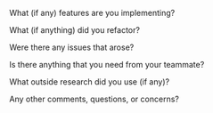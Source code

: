 What (if any) features are you implementing?

What (if anything) did you refactor?

Were there any issues that arose?

Is there anything that you need from your teammate?

What outside research did you use (if any)?

Any other comments, questions, or concerns?
